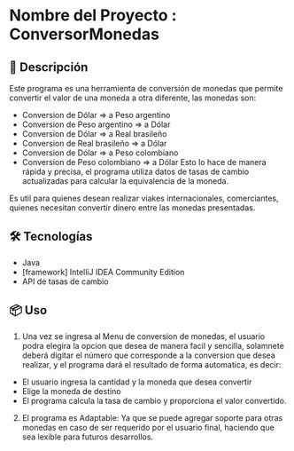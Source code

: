 # Nombre del Proyecto : ConversorMonedas

## 🚀 Descripción

Este programa es una herramienta de conversión de monedas que permite convertir el valor de una moneda a otra diferente, las monedas son:
- Conversion de Dólar => a Peso argentino
- Conversion de Peso argentino => a Dólar
- Conversion de Dólar => a Real brasileño
- Conversion de Real brasileño => a Dólar
- Conversion de Dólar => a Peso colombiano
- Conversion de Peso colombiano => a Dólar
Esto lo hace de manera rápida y precisa, el programa utiliza datos de tasas de cambio actualizadas para calcular la equivalencia de la moneda.

Es util para quienes desean realizar viakes internacionales, comerciantes, quienes necesitan convertir dinero entre las monedas presentadas.


## 🛠️ Tecnologías

- Java 
- [framework] IntelliJ IDEA Community Edition
- API de tasas de cambio

## 📦 Uso

1. Una vez se ingresa al Menu de conversion de monedas, el usuario podra elegira la opcion que desea de manera facil y sencilla,
   solamnete deberá digitar el número que corresponde a la conversion que desea realizar, y el programa dará el resultado de
   forma automatica, es decir:
   
 - El usuario ingresa la cantidad y la moneda que desea convertir
 - Elige la moneda de destino
 - El programa calcula la tasa de cambio y proporciona el valor convertido.

   
2. El programa es Adaptable: Ya que se puede agregar soporte para otras monedas en caso de ser requerido por el usuario final,
   haciendo que sea lexible para futuros desarrollos.

   
